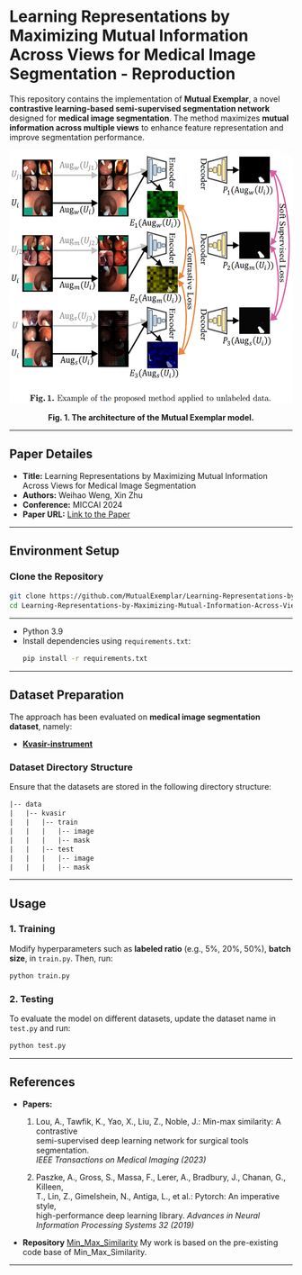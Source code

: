 # Learning Representations by Maximizing Mutual Information Across Views for Medical Image Segmentation - Reproduction

This repository contains the implementation of **Mutual Exemplar**, a novel **contrastive learning-based semi-supervised segmentation network** designed for **medical image segmentation**. The method maximizes **mutual information across multiple views** to enhance feature representation and improve segmentation performance.

<div align="center">
  <img src="https://github.com/MutualExemplar/Learning-Representations-by-Maximizing-Mutual-Information-Across-Views-Reproduction/blob/main/assets/architecture.png" width="1000" height="450" alt="Architecture"/>
</div>
<p align="center"><b>Fig. 1. The architecture of the Mutual Exemplar model.</b></p>

---

## **Paper Detailes**
- **Title:** Learning Representations by Maximizing Mutual Information Across Views for Medical Image Segmentation
- **Authors:** Weihao Weng, Xin Zhu
- **Conference:** MICCAI 2024
- **Paper URL:** [Link to the Paper](https://papers.miccai.org/miccai-2024/paper/0103_paper.pdf)

---

## **Environment Setup**

### **Clone the Repository**
```bash
git clone https://github.com/MutualExemplar/Learning-Representations-by-Maximizing-Mutual-Information-Across-Views-Reproduction.git
cd Learning-Representations-by-Maximizing-Mutual-Information-Across-Views-Reproduction
```
---

- Python 3.9
- Install dependencies using `requirements.txt`:
  ```bash
  pip install -r requirements.txt
  ```
---

## **Dataset Preparation**
The approach has been evaluated on **medical image segmentation dataset**, namely:

- **[Kvasir-instrument](https://datasets.simula.no/kvasir-instrument/)**

### **Dataset Directory Structure**
Ensure that the datasets are stored in the following directory structure:

```
|-- data
|   |-- kvasir
|   |   |-- train
|   |   |   |-- image
|   |   |   |-- mask
|   |   |-- test
|   |   |   |-- image
|   |   |   |-- mask
```

---

## **Usage**

### **1. Training**
Modify hyperparameters such as **labeled ratio** (e.g., 5%, 20%, 50%), **batch size**, in `train.py`.
Then, run:
```bash
python train.py
```

### **2. Testing**
To evaluate the model on different datasets, update the dataset name in `test.py` and run:
```bash
python test.py
```

---

## **References**
- **Papers:**
  1. Lou, A., Tawfik, K., Yao, X., Liu, Z., Noble, J.: Min-max similarity: A contrastive  
     semi-supervised deep learning network for surgical tools segmentation.  
     *IEEE Transactions on Medical Imaging (2023)*
  
  2. Paszke, A., Gross, S., Massa, F., Lerer, A., Bradbury, J., Chanan, G., Killeen,  
     T., Lin, Z., Gimelshein, N., Antiga, L., et al.: Pytorch: An imperative style,  
     high-performance deep learning library. *Advances in Neural Information Processing Systems 32 (2019)*

- **Repository** [Min_Max_Similarity](https://github.com/AngeLouCN/Min_Max_Similarity.git)
My work is based on the pre-existing code base of Min_Max_Similarity.

---


